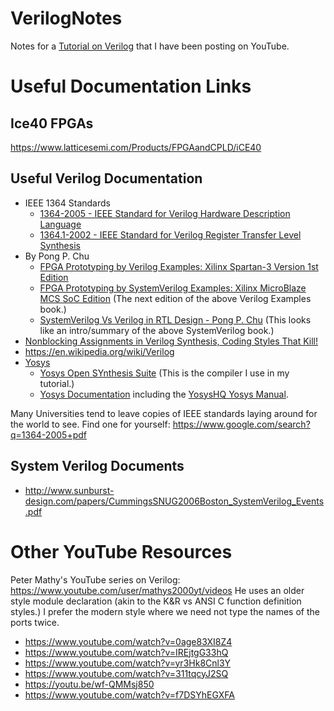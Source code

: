 # VerilogNotes

Notes for a [Tutorial on Verilog](https://www.youtube.com/playlist?list=PL3by7evD3F52On-ws9pcdQuEL-rYbNNFB) that I have been posting on YouTube.

# Useful Documentation Links

## Ice40 FPGAs

https://www.latticesemi.com/Products/FPGAandCPLD/iCE40

## Useful Verilog Documentation

- IEEE 1364 Standards
  - [1364-2005 - IEEE Standard for Verilog Hardware Description Language](https://ieeexplore.ieee.org/document/1620780)
  - [1364.1-2002 - IEEE Standard for Verilog Register Transfer Level Synthesis](https://ieeexplore.ieee.org/document/1146718)
- By Pong P. Chu
  - [FPGA Prototyping by Verilog Examples: Xilinx Spartan-3 Version 1st Edition](https://a.co/d/7IF3ycu)
  - [FPGA Prototyping by SystemVerilog Examples: Xilinx MicroBlaze MCS SoC Edition](https://a.co/d/368bnzx) (The next edition of the above Verilog Examples book.)
  - [SystemVerilog Vs Verilog in RTL Design - Pong P. Chu](https://www.scribd.com/document/502031998/SystemVerilog-vs-Verilog-in-RTL-Design) (This looks like an intro/summary of the above SystemVerilog book.)
- [Nonblocking Assignments in Verilog Synthesis, Coding Styles That Kill!](http://www.sunburst-design.com/papers/CummingsSNUG2000SJ_NBA_rev1_2.pdf)
- https://en.wikipedia.org/wiki/Verilog
- [Yosys](https://github.com/YosysHQ)
  - [Yosys Open SYnthesis Suite](https://github.com/YosysHQ/yosys) (This is the compiler I use in my tutorial.)
  - [Yosys Documentation](https://yosyshq.net/yosys/documentation.html) including the [YosysHQ Yosys Manual](https://yosys.readthedocs.io/_/downloads/en/latest/pdf/).

Many Universities tend to leave copies of IEEE standards laying around for the world to see.
Find one for yourself: https://www.google.com/search?q=1364-2005+pdf

## System Verilog Documents

- http://www.sunburst-design.com/papers/CummingsSNUG2006Boston_SystemVerilog_Events.pdf

# Other YouTube Resources

Peter Mathy's YouTube series on Verilog: https://www.youtube.com/user/mathys2000yt/videos
He uses an older style module declaration (akin to the K&R vs ANSI C function definition styles.)  I prefer the modern style where we need not type the names of the ports twice.

- https://www.youtube.com/watch?v=0age83XI8Z4
- https://www.youtube.com/watch?v=IREjtgG33hQ
- https://www.youtube.com/watch?v=yr3Hk8Cnl3Y
- https://www.youtube.com/watch?v=311tqcyJ2SQ
- https://youtu.be/wf-QMMsj850
- https://www.youtube.com/watch?v=f7DSYhEGXFA
